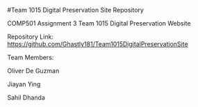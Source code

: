 #Team 1015 Digital Preservation Site Repository

COMP501 Assignment 3 Team 1015 Digital Preservation Website

Repository Link: https://github.com/Ghastly181/Team1015DigitalPreservationSite

Team Members:

Oliver De Guzman

Jiayan Ying

Sahil Dhanda

